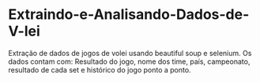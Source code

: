 # Extraindo-e-Analisando-Dados-de-V-lei

Extração de dados de jogos de volei usando beautiful soup e selenium.
Os dados contam com: Resultado do jogo, nome dos time, país, campeonato, resultado de cada set e histórico do jogo ponto a ponto.

